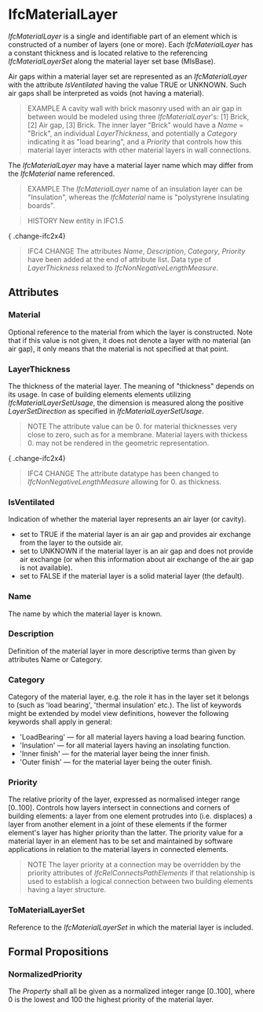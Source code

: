 # IfcMaterialLayer

_IfcMaterialLayer_ is a single and identifiable part of an element which is constructed of a number of layers (one or more). Each _IfcMaterialLayer_ has a constant thickness and is located relative to the referencing _IfcMaterialLayerSet_ along the material layer set base (MlsBase).
<!-- end of short definition -->


Air gaps within a material layer set are represented as an _IfcMaterialLayer_ with the attribute _IsVentilated_ having the value TRUE or UNKNOWN. Such air gaps shall be interpreted as voids (not having a material).

> EXAMPLE A cavity wall with brick masonry used with an air gap in between would be modeled using three _IfcMaterialLayer_'s: [1] Brick, [2] Air gap, [3] Brick. The inner layer "Brick" would have a _Name_ = "Brick", an individual _LayerThickness_, and potentially a _Category_ indicating it as "load bearing", and a _Priority_ that controls how this material layer interacts with other material layers in wall connections.

The _IfcMaterialLayer_ may have a material layer name which may differ from the _IfcMaterial_ name referenced.

> EXAMPLE The _IfcMaterialLayer_ name of an insulation layer can be "Insulation", whereas the _IfcMaterial_ name is "polystyrene insulating boards".

> HISTORY New entity in IFC1.5

{ .change-ifc2x4}
> IFC4 CHANGE The attributes _Name_, _Description_, _Category_, _Priority_ have been added at the end of attribute list. Data type of _LayerThickness_ relaxed to _IfcNonNegativeLengthMeasure_.

## Attributes

### Material
Optional reference to the material from which the layer is constructed. Note that if this value is not given, it does not denote a layer with no material (an air gap), it only means that the material is not specified at that point.

### LayerThickness
The thickness of the material layer. The meaning of "thickness" depends on its usage. In case of building elements elements utilizing _IfcMaterialLayerSetUsage_, the dimension is measured along the positive _LayerSetDirection_ as specified in _IfcMaterialLayerSetUsage_.

> NOTE The attribute value can be 0. for material thicknesses very close to zero, such as for a membrane. Material layers with thickess 0. may not be rendered in the geometric representation.

{ .change-ifc2x4}
> IFC4 CHANGE The attribute datatype has been changed to _IfcNonNegativeLengthMeasure_ allowing for 0. as thickness.

### IsVentilated
Indication of whether the material layer represents an air layer (or cavity).
* set to TRUE if the material layer is an air gap and provides air exchange from the layer to the outside air.
* set to UNKNOWN if the material layer is an air gap and does not provide air exchange (or when this information about air exchange of the air gap is not available).
* set to FALSE if the material layer is a solid material layer (the default).

### Name
The name by which the material layer is known.

### Description
Definition of the material layer in more descriptive terms than given by attributes Name or Category.

### Category
Category of the material layer, e.g. the role it has in the layer set it belongs to (such as 'load bearing', 'thermal insulation' etc.). The list of keywords might be extended by model view definitions, however the following keywords shall apply in general:
* 'LoadBearing' — for all material layers having a load bearing function.
* 'Insulation' — for all material layers having an insolating function.
* 'Inner finish' — for the material layer being the inner finish.
* 'Outer finish' — for the material layer being the outer finish.

### Priority
The relative priority of the layer, expressed as normalised integer range [0..100]. Controls how layers intersect in connections and corners of building elements: a layer from one element protrudes into (i.e. displaces) a layer from another element in a joint of these elements if the former element's layer has higher priority than the latter. The priority value for a material layer in an element has to be set and maintained by software applications in relation to the material layers in connected elements.

> NOTE The layer priority at a connection may be overridden by the priority attributes of _IfcRelConnectsPathElements_ if that relationship is used to establish a logical connection between two building elements having a layer structure.

### ToMaterialLayerSet
Reference to the _IfcMaterialLayerSet_ in which the material layer is included.

## Formal Propositions

### NormalizedPriority
The _Property_ shall all be given as a normalized integer range [0..100], where 0 is the lowest and 100 the highest priority of the material layer.
